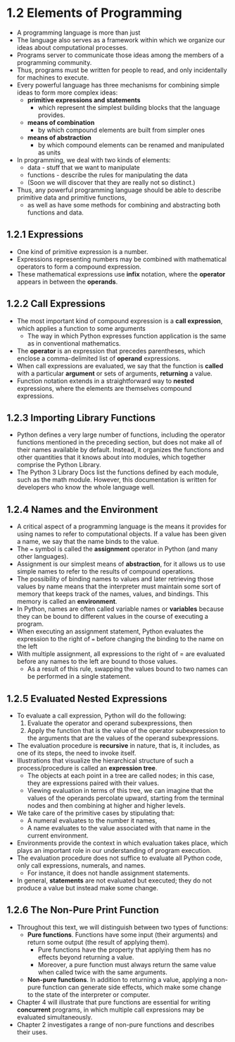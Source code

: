 # 1.2 Elements of Programming

- A programming language is more than just
- The language also serves as a framework within which we organize our ideas about computational processes.
- Programs server to communicate those ideas among the members of a programming community.
- Thus, programs must be written for people to read, and only incidentally for machines to execute.
- Every powerful language has three mechanisms for combining simple ideas to form more complex ideas:
    - **primitive expressions and statements**
         - which represent the simplest building blocks that the language provides.
    - **means of combination**
        - by which compound elements are built from simpler ones
    - **means of abstraction**
        -  by which compound elements can be renamed and manipulated as units
- In programming, we deal with two kinds of elements:
    - data - stuff that we want to manipulate
    - functions - describe the rules for manipulating the data
    - (Soon we will discover that they are really not so distinct.)
- Thus, any powerful programming language should be able to describe primitive data and primitive functions,
    - as well as have some methods for combining and abstracting both functions and data.

## 1.2.1 Expressions
- One kind of primitive expression is a number.
- Expressions representing numbers may be combined with mathematical operators to form a compound expression.
- These mathematical expressions use **infix** notation, where the **operator** appears in between the **operands**.

## 1.2.2 Call Expressions
- The most important kind of compound expression is a **call expression**, which applies a function to some arguments
    - The way in which Python expresses function application is the same as in conventional mathematics.
- The **operator** is an expression that precedes parentheses, which enclose a comma-delimited list of **operand** expressions.
- When call expressions are evaluated, we say that the function is **called** with a particular **argument** or sets of arguments, **returning** a value.
- Function notation extends in a straightforward way to **nested** expressions, where the elements are themselves compound expressions.

## 1.2.3 Importing Library Functions
- Python defines a very large number of functions, including the operator functions mentioned in the preceding section, but does not make all of their names available by default. Instead, it organizes the functions and other quantities that it knows about into modules, which together comprise the Python Library.
- The Python 3 Library Docs list the functions defined by each module, such as the math module. However, this documentation is written for developers who know the whole language well.

## 1.2.4 Names and the Environment
- A critical aspect of a programming language is the means it provides for using names to refer to computational objects. If a value has been given a name, we say that the name binds to the value.
- The `=` symbol is called the **assignment** operator in Python (and many other languages).
- Assignment is our simplest means of **abstraction**, for it allows us to use simple names to refer to the results of compound operations.
- The possibility of binding names to values and later retrieving those values by name means that the interpreter must maintain some sort of memory that keeps track of the names, values, and bindings. This memory is called an **environment**.
- In Python, names are often called variable names or **variables** because they can be bound to different values in the course of executing a program.
- When executing an assignment statement, Python evaluates the expression to the right of `=` before changing the binding to the name on the left
- With multiple assignment, all expressions to the right of = are evaluated before any names to the left are bound to those values.
    - As a result of this rule, swapping the values bound to two names can be performed in a single statement.

## 1.2.5 Evaluated Nested Expressions
- To evaluate a call expression, Python will do the following:
    1. Evaluate the operator and operand subexpressions, then
    2. Apply the function that is the value of the operator subexpression to the arguments that are the values of the operand subexpressions.
- The evaluation procedure is **recursive** in nature, that is, it includes, as one of its steps, the need to invoke itself.
- Illustrations that visualize the hierarchical structure of such a process/procedure is called an **expression tree**.
    - The objects at each point in a tree are called nodes; in this case, they are expressions paired with their values.
    - Viewing evaluation in terms of this tree, we can imagine that the values of the operands percolate upward, starting from the terminal nodes and then combining at higher and higher levels.
- We take care of the primitive cases by stipulating that:
    - A numeral evaluates to the number it names,
    - A name evaluates to the value associated with that name in the current environment.
- Environments provide the context in which evaluation takes place, which plays an important role in our understanding of program execution.
- The evaluation procedure does not suffice to evaluate all Python code, only call expressions, numerals, and names.
    - For instance, it does not handle assignment statements.
-  In general, **statements** are not evaluated but executed; they do not produce a value but instead make some change.

## 1.2.6 The Non-Pure Print Function
- Throughout this text, we will distinguish between two types of functions:
    - **Pure functions**. Functions have some input (their arguments) and return some output (the result of applying them).
        - Pure functions have the property that applying them has no effects beyond returning a value.
        - Moreover, a pure function must always return the same value when called twice with the same arguments.
    - **Non-pure functions**. In addition to returning a value, applying a non-pure function can generate side effects, which make some change to the state of the interpreter or computer.
- Chapter 4 will illustrate that pure functions are essential for writing **concurrent** programs, in which multiple call expressions may be evaluated simultaneously.
- Chapter 2 investigates a range of non-pure functions and describes their uses.
